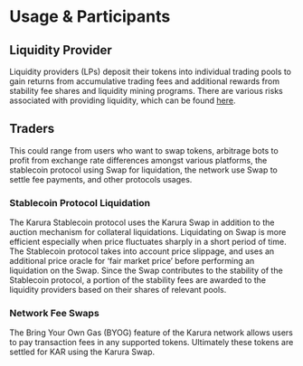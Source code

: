 # Usage & Participants

## Liquidity Provider

Liquidity providers \(LPs\) deposit their tokens into individual trading pools to gain returns from accumulative trading fees and additional rewards from stability fee shares and liquidity mining programs. There are various risks associated with providing liquidity, which can be found [here](lp-returns-and-risks.md). 

## Traders

This could range from users who want to swap tokens, arbitrage bots to profit from exchange rate differences amongst various platforms, the stablecoin protocol using Swap for liquidation, the network use Swap to settle fee payments, and other protocols usages. 

### **Stablecoin Protocol Liquidation**

The Karura Stablecoin protocol uses the Karura Swap in addition to the auction mechanism for collateral liquidations. Liquidating on Swap is more efficient especially when price fluctuates sharply in a short period of time. The Stablecoin protocol takes into account price slippage, and uses an additional price oracle for ‘fair market price’ before performing an liquidation on the Swap. Since the Swap contributes to the stability of the Stablecoin protocol, a portion of the stability fees are awarded to the liquidity providers based on their shares of relevant pools. 

### **Network Fee Swaps**

The Bring Your Own Gas \(BYOG\) feature of the Karura network allows users to pay transaction fees in any supported tokens. Ultimately these tokens are settled for KAR using the Karura Swap. 

